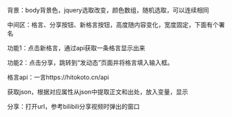 背景：body背景色，jquery选取改变，颜色数组，随机选取，可以连续相同

中间区：格言、分享按钮、新格言按钮，高度随内容变化，宽度固定，下面有个署名

功能1：点击新格言，通过api获取一条格言显示出来

功能2：点击分享，跳转到“发动态”页面并将格言填入输入框。

格言api：一言https://hitokoto.cn/api

获取json，根据对应属性从json中提取正文和出处，放入变量，显示

分享：打开url，参考bilibili分享视频时弹出的窗口